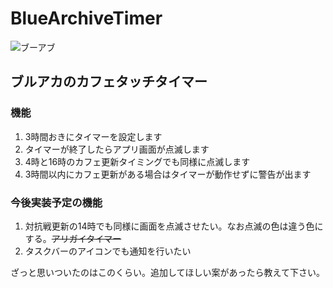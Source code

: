 # BlueArchiveTimer

![ブーアブ](https://github.com/user-attachments/assets/b531658d-6be2-46a5-a52d-f20af0bf5a75)

## ブルアカのカフェタッチタイマー

### 機能

1. 3時間おきにタイマーを設定します
2. タイマーが終了したらアプリ画面が点滅します
3. 4時と16時のカフェ更新タイミングでも同様に点滅します
4. 3時間以内にカフェ更新がある場合はタイマーが動作せずに警告が出ます

### 今後実装予定の機能

1. 対抗戦更新の14時でも同様に画面を点滅させたい。なお点滅の色は違う色にする。~~アリガイタイマー~~
2. タスクバーのアイコンでも通知を行いたい

ざっと思いついたのはこのくらい。追加してほしい案があったら教えて下さい。
